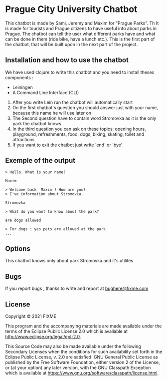 # Prague City University Chatbot

This chatbot is made by Sami, Jeremy and Maxim for "Prague Parks". Th It is made for tourists and Prague citizens to have useful info about parks in Prague. The chatbot can tell the user what different parks have and what can be done in them (ride bike, have a lunch etc.). This is the first part of the chatbot, that will be built upon in the next part of the project.


## Installation and how to use the chatbot
We have used clojure to write this chatbot and you need to install theses components :

- Leiningen
- A Command Line Interface (CLI)
 
1) After you write Lein run the chatbot will automatically start
2) On the first chatbot's question you should answer just with your name, because this name he will use later on
3) The Second question have to contain word Stromovka as it is the only park the chatbot knows
4) In the third question you can ask on these topics: opening hours, playground, refreshments, food, dogs, biking, skating, toilet and attractions
5) If you want to exit the chatbot just write 'end' or 'bye'

## Exemple of the output
```
> Hello. What is your name?

Maxim

> Welcome back  Maxim ! How are you?
> I've information about Stromovka.

Stromovka

> What do you want to know about the park?

are dogs allowed

> For dogs : yes pets are allowed at the park
...
```
## Options

This chatbot knows only about park Stromovka and it's utilites


## Bugs 

If you report bugs , thanks to write and report at bughere@fixme.com


## License

Copyright © 2021 FIXME

This program and the accompanying materials are made available under the
terms of the Eclipse Public License 2.0 which is available at
http://www.eclipse.org/legal/epl-2.0.

This Source Code may also be made available under the following Secondary
Licenses when the conditions for such availability set forth in the Eclipse
Public License, v. 2.0 are satisfied: GNU General Public License as published by
the Free Software Foundation, either version 2 of the License, or (at your
option) any later version, with the GNU Classpath Exception which is available
at https://www.gnu.org/software/classpath/license.html.

